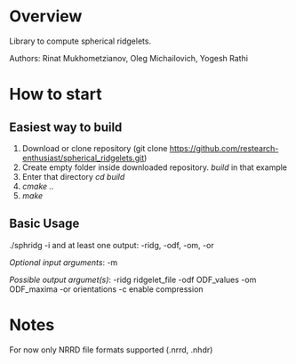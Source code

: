 # Overview
Library to compute spherical ridgelets.

Authors: Rinat Mukhometzianov, Oleg Michailovich, Yogesh Rathi

# How to start

## Easiest way to build
1. Download or clone repository (git clone https://github.com/restearch-enthusiast/spherical_ridgelets.git) 
2. Create empty folder inside downloaded repository. *build* in that example
3. Enter that directory *cd build*
4. *cmake ..*
5. *make*

## Basic Usage
./sphridg -i <dMRI file name> and at least one output: -ridg, -odf, -om, -or
  
*Optional input arguments*: -m <mask file>

*Possible output argumet(s)*: -ridg ridgelet_file -odf ODF_values -om ODF_maxima -or orientations -c enable compression

# Notes
For now only NRRD file formats supported (.nrrd, .nhdr)
